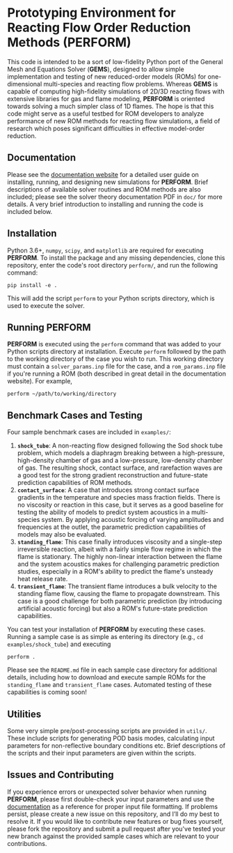 # **Prototyping Environment for Reacting Flow Order Reduction Methods (PERFORM)**

This code is intended to be a sort of low-fidelity Python port of the General Mesh and Equations Solver (**GEMS**), designed to allow simple implementation and testing of new reduced-order models (ROMs) for one-dimensional multi-species and reacting flow problems. Whereas **GEMS** is capable of computing high-fidelity simulations of 2D/3D reacting flows with extensive libraries for gas and flame modeling, **PERFORM** is oriented towards solving a much simpler class of 1D flames. The hope is that this code might serve as a useful testbed for ROM developers to analyze performance of new ROM methods for reacting flow simulations, a field of research which poses significant difficulties in effective model-order reduction.

## Documentation

Please see the [documentation website](https://perform.readthedocs.io) for a detailed user guide on installing, running, and designing new simulations for **PERFORM**. Brief descriptions of available solver routines and ROM methods are also included; please see the solver theory documentation PDF in `doc/` for more details. A very brief introduction to installing and running the code is included below. 

## Installation

Python 3.6+, `numpy`, `scipy`, and `matplotlib` are required for executing **PERFORM**. To install the package and any missing dependencies, clone this repository, enter the code's root directory `perform/`, and run the following command:

```
pip install -e .
```

This will add the script `perform` to your Python scripts directory, which is used to execute the solver.

## Running **PERFORM** 

**PERFORM** is executed using the `perform` command that was added to your Python scripts directory at installation. Execute `perform` followed by the path to the working directory of the case you wish to run. This working directory must contain a `solver_params.inp` file for the case, and a `rom_params.inp` file if you're running a ROM (both described in great detail in the documentation website). For example,

```
perform ~/path/to/working/directory
```

## Benchmark Cases and Testing

Four sample benchmark cases are included in `examples/`:

1. **`shock_tube`**: A non-reacting flow designed following the Sod shock tube problem, which models a diaphragm breaking between a high-pressure, high-density chamber of gas and a low-pressure, low-density chamber of gas. The resulting shock, contact surface, and rarefaction waves are a good test for the strong gradient reconstruction and future-state prediction capabilities of ROM methods.
2. **`contact_surface`**: A case that introduces strong contact surface gradients in the temperature and species mass fraction fields. There is no viscosity or reaction in this case, but it serves as a good baseline for testing the ability of models to predict system acoustics in a multi-species system. By applying acoustic forcing of varying amplitudes and frequencies at the outlet, the parametric prediction capabilities of models may also be evaluated.
3. **`standing_flame`**: This case finally introduces viscosity and a single-step irreversible reaction, albeit with a fairly simple flow regime in which the flame is stationary. The highly non-linear interaction between the flame and the system acoustics makes for challenging parametric prediction studies, especially in a ROM's ability to predict the flame's unsteady heat release rate.
4. **`transient_flame`**: The transient flame introduces a bulk velocity to the standing flame flow, causing the flame to propagate downstream. This case is a good challenge for both parametric prediction (by introducing artificial acoustic forcing) but also a ROM's future-state prediction capabilities.

You can test your installation of **PERFORM** by executing these cases. Running a sample case is as simple as entering its directory (e.g., `cd examples/shock_tube`) and executing

```
perform .
```

Please see the `README.md` file in each sample case directory for additional details, including how to download and execute sample ROMs for the `standing_flame` and `transient_flame` cases. Automated testing of these capabilities is coming soon!

## Utilities

Some very simple pre/post-processing scripts are provided in `utils/`. These include scripts for generating POD basis modes, calculating input parameters for non-reflective boundary conditions etc. Brief descriptions of the scripts and their input parameters are given within the scripts.

## Issues and Contributing

If you experience errors or unexpected solver behavior when running **PERFORM**, please first double-check your input parameters and use the [documentation](https://perform.readthedocs.io) as a reference for proper input file formatting. If problems persist, please create a new issue on this repository, and I’ll do my best to resolve it. If you would like to contribute new features or bug fixes yourself, please fork the repository and submit a pull request after you've tested your new branch against the provided sample cases which are relevant to your contributions.

